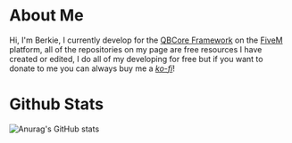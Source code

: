 # About Me

Hi, I'm Berkie, I currently develop for the [QBCore Framework](https://github.com/qbcore-framework) on the [FiveM](https://fivem.net) platform, all of the repositories on my page are free resources I have created or edited, I do all of my developing for free but if you want to donate to me you can always buy me a [*ko-fi*](https://www.ko-fi.com/BerkieB)!

# Github Stats

![Anurag's GitHub stats](https://github-readme-stats.vercel.app/api?username=BerkieBb&show_icons=true&theme=github_dark)
